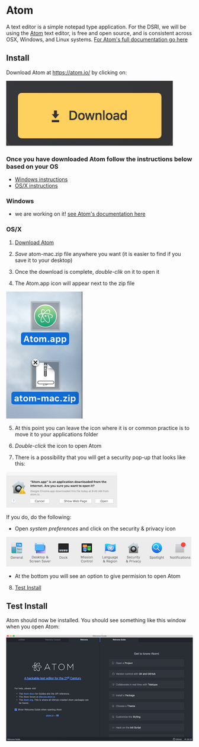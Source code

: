 # Atom
A text editor is a simple notepad type application. For the DSRI, we will be using the [Atom](https://atom.io/) text editor, is free and open source, and is consistent across OSX, Windows, and Linux systems. [For Atom's full documentation go here](https://flight-manual.atom.io/getting-started/sections/installing-atom/#platform-windows)

## Install
Download Atom at https://atom.io/ by clicking on:

![download logo](../images/osx/atom/atom_download_button.png)

### Once you have downloaded Atom follow the instructions below based on your OS

* [Windows instructions](#windows)
* [OS/X instructions](#osx)


### Windows

* we are working on it! [see Atom's documentation here](https://flight-manual.atom.io/getting-started/sections/installing-atom/#platform-windows)
<!--
1. *Click* on the VScode installer in your downloads folder:

![installer shortcut - shaded blue box with ribbon logo. It has something like `VSCodeSetup-` at the front of its filename](../images/windows/vscode/vscode00.png)

2. When you see this window, *click* `Next`:

 ![initial installer window](../images/windows/vscode/vscode01.png)
 
 3. Accept the license agreement by *selecting* the first radio button. Then *click* `next`  
 
 ![license agreement install window](../images/windows/vscode/vscode02.png)
 
 4. Choose the folder on the computer that VSCode should be installed in (the default is usually fine). Then *click* `Next`:
 
 ![installation folder selection window with a browse button to enable you to search for an installation folder](../images/windows/vscode/vscode03.png)
 
 4b. Windows only: Choose the folder in the start menu that VSCode should be installed in. Then *click* `Next`:
 
 ![select start menu folder installation window, with a browse button to enable you to search for a folder on the start menu to ](../images/windows/vscode/vscode04.png)
 
 4c. Windows only: Please *check* the box that says `Add to PATH`, which is the fifth (last) box. Check the other boxes at your own discretion. Then *click* `Next`:
 
 ![Select additional tools menu of check boxes. The options are (top to bottom): i. Create a desktop icon, ii. Add `Open With Code` action to Windows Explorer file context menu, iii. Add `Open With Code` action to Windows Explorer directory context menu, iv. Register code as an editor for supported file types, v. Add to Path (available after restart)](../images/windows/vscode/vscode05.png)

5. You should see a window listing the configurations you chose in the previous steps. If they are incorrect, *click* `Back` and redo the previous steps. If they are correct, *click* `Install`:

 ![ready to install window listing configurations](../images/windows/vscode/vscode06.png)

6. Sit back and relax because the install will take a while. You should see a window with a progress bar similar to this:

![progress bar showing how far along the install is](../images/windows/vscode/vscode07.png) 

7. *Check* the "Launch Visual Studio Code" checkbox and then *click* `Next`

![setup finished window with launch visual studio code checkbox](../images/windows/vscode/vscode08.png)

8. [Test Install](#test-install)
-->

### OS/X

1. [Download Atom](#install)

2. *Save* atom-mac.zip file anywhere you want (it is easier to find if you save it to your desktop)

3. Once the download is complete, *double-clik* on it to open it

4. The Atom.app icon will appear next to the zip file

![Atom.app](../images/osx/atom/atom_zip.png)

5. At this point you can leave the icon where it is or common practice is to move it to your applications folder
 
6. *Double-click* the icon to open Atom

7. There is a possibility that you will get a security pop-up that looks like this:

![security pop-up](../images/osx/atom/security_popup.png)

If you do, do the following:
   - Open *system preferences* and click on the security & privacy icon

![security icon](../images/osx/atom/security.png)

   - At the bottom you will see an option to give permision to open Atom

8. [Test Install](#test-install)

## Test Install

Atom should now be installed. You should see something like this window when you open Atom:

![main Atom screen with welcome guide](../images/osx/atom/welcome_atom.png)
 
